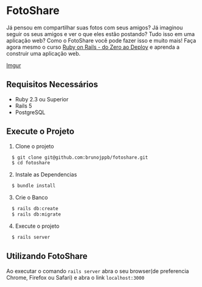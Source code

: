 # FotoShare

Já pensou em compartilhar suas fotos com seus amigos? Já imaginou seguir os seus amigos e ver o que eles estão postando? Tudo isso em uma aplicação web? Como o FotoShare você pode fazer isso e muito mais! Faça agora mesmo o curso [Ruby on Rails - do Zero ao Deploy](http://www.youtube.com.br) e aprenda a construir uma aplicação web.

[Imgur](http://i.imgur.com/I9NDgup.png)

## Requisitos Necessários

- Ruby 2.3 ou Superior
- Rails 5
- PostgreSQL

## Execute o Projeto

1. Clone o projeto
```sh
  $ git clone git@github.com:brunojppb/fotoshare.git
  $ cd fotoshare
```

2. Instale as Dependencias
```sh
  $ bundle install
```

3. Crie o Banco
```sh
  $ rails db:create
  $ rails db:migrate
```

4. Execute o projeto
```sh
  $ rails server
```

## Utilizando FotoShare

Ao executar o comando `rails server` abra o seu browser(de preferencia Chrome, Firefox ou Safari) e abra o link `localhost:3000`
